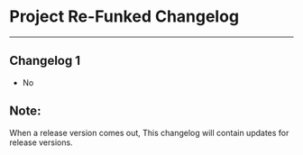 # Project Re-Funked Changelog
-----
## Changelog 1
- No

## Note:
When a release version comes out, This changelog will contain updates for release versions.
